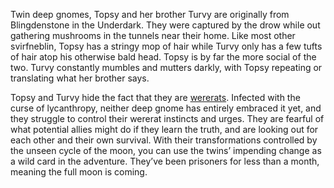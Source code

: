 Twin deep gnomes, Topsy and her brother Turvy are originally from Blingdenstone in the Underdark. They were captured by the drow while out gathering mushrooms in the tunnels near their home. Like most other svirfneblin, Topsy has a stringy mop of hair while Turvy only has a few tufts of hair atop his otherwise bald head. Topsy is by far the more social of the two. Turvy constantly mumbles and mutters darkly, with Topsy repeating or translating what her brother says.

Topsy and Turvy hide the fact that they are [wererats](https://www.dndbeyond.com/monsters/17055-wererat). Infected with the curse of lycanthropy, neither deep gnome has entirely embraced it yet, and they struggle to control their wererat instincts and urges. They are fearful of what potential allies might do if they learn the truth, and are looking out for each other and their own survival. With their transformations controlled by the unseen cycle of the moon, you can use the twins’ impending change as a wild card in the adventure. They’ve been prisoners for less than a month, meaning the full moon is coming.